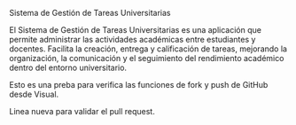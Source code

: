 Sistema de Gestión de Tareas Universitarias

El Sistema de Gestión de Tareas Universitarias es una aplicación que permite administrar las actividades académicas entre estudiantes y docentes.
Facilita la creación, entrega y calificación de tareas, mejorando la organización, la comunicación y el seguimiento del rendimiento académico dentro del entorno universitario.

Esto es una preba para verifica las funciones de fork y push de GitHub desde Visual.

Linea nueva para validar el pull request.
